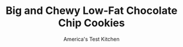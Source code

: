 ---
layout: ../../layouts/MarkdownPostLayout.astro
title: Big and Chewy Low-Fat Chocolate Chip Cookies
author: America's Test Kitchen
pubDate: 2023-03-15
description: "Big and chewy bakery chocolate chip cookies taste so good-but they also pack more than 200 calories and 8 grams of fat per cookie. A mystery ingredient in our recipe makes these cookies just as good, and no one will guess theyre low fat."
image_url: https://res.cloudinary.com/hksqkdlah/image/upload/ar_1:1,c_fill,dpr_2.0,f_auto,fl_lossy.progressive.strip_profile,g_faces:auto,q_auto:low,w_344/5147_sfs-cvr-chocolatechipcookies-317001
tags: ["Desserts or Baked Goods","Light","Cookies","Cookbook Collection"]
calories: 2685
protein: 2
carbohydrates: 27
fats: 
fiber: 
ingredients: ["1 cup, water","4 tablespoons, chopped dates","3 tablespoons, unsalted butter","2 cups (10 ounces), all-purpose flour","1/2 teaspoon, baking soda","1/2 teaspoon, table salt","1 1/4 cups packed (8¾ ounces), light brown sugar","1 , large egg","2 teaspoons, vanilla extract","1/2 cup (3 ounces), semisweet chocolate chips"]
serves: 18
time: ""
instructions: ["Adjust oven rack to middle position and heat oven to 325 degrees. Line 2 baking sheets with parchment paper.","Bring water to boil in small saucepan over medium-high heat. Add dates and simmer until tender and most of water has evaporated, about 20 minutes. Using rubber spatula, press dates through fine-mesh strainer into medium bowl. Scrape dates remaining in strainer into bowl (you should have 1/4 cup puree). Cook butter in small saucepan over medium heat until nutty brown, about 4 minutes. Let cool.","Whisk flour, baking soda, and salt in medium bowl. With electric mixer on medium speed, beat melted butter, brown sugar, and date puree in large bowl until blended. Beat in egg and vanilla until combined. Add flour mixture and mix on low until just combined. Reserve 2 tablespoons chips, and stir remaining chips into batter by hand.","Following photos, form dough into 18 cookies and space them 2 inches apart on prepared baking sheets. Press remaining 2 tablespoons chips evenly over cookies.","Bake until edges are light golden brown and centers are soft and puffy, 15 to 18 minutes, rotating baking sheet front to back halfway through baking. Cool cookies completely on baking sheets. Serve. (Cookies will keep in airtight container at room temperature for up to 3 days.)"]
nutrition: ["74 mg Potassium","31 mg Phosphorus","16 mg Calcium","1 mg Iron","12 mg Magnesium","108 mg Sodium","3 g Fat","1 mg Niacin (B3)","1 g Monounsaturated","15 mg Cholesterol","2 g Saturated","24 µg Folic acid","7 µg Folate (food)","14 g Sugars","18 g Water","27 g Carbs","48 µg Folate equivalent (total)","2 g Protein","20 µg Vitamin A","149 kcal Energy","12 g Sugars, added","2685 calories"]
notes: "Dried dates can be found in the nut and dried fruit section of the supermarket. Be sure to buy dates that are still supple. See related Tip for information on browning butter."
---